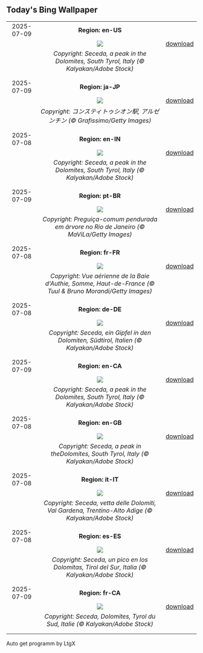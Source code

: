 ## Today's Bing Wallpaper
|      |      |      |
| :----: | :----: | :----: |
|2025-07-09|**Region: en-US**||
||![](https://www.bing.com/th?id=OHR.SecedaPeak_EN-US0983713623_UHD.jpg&pid=hp&w=1152&h=648&rs=1&c=4)| [download](https://www.bing.com/th?id=OHR.SecedaPeak_EN-US0983713623_UHD.jpg)|
||*Copyright: Seceda, a peak in the Dolomites, South Tyrol, Italy (© Kalyakan/Adobe Stock)*
||
|||
|2025-07-09|**Region: ja-JP**||
||![](https://www.bing.com/th?id=OHR.ConstitucionStation_JA-JP9081110784_UHD.jpg&pid=hp&w=1152&h=648&rs=1&c=4)| [download](https://www.bing.com/th?id=OHR.ConstitucionStation_JA-JP9081110784_UHD.jpg)|
||*Copyright: コンスティトゥシオン駅, アルゼンチン (© Grafissimo/Getty Images)*
||
|||
|2025-07-08|**Region: en-IN**||
||![](https://www.bing.com/th?id=OHR.SecedaPeak_EN-IN1378289926_UHD.jpg&pid=hp&w=1152&h=648&rs=1&c=4)| [download](https://www.bing.com/th?id=OHR.SecedaPeak_EN-IN1378289926_UHD.jpg)|
||*Copyright: Seceda, a peak in the Dolomites, South Tyrol, Italy (© Kalyakan/Adobe Stock)*
||
|||
|2025-07-09|**Region: pt-BR**||
||![](https://www.bing.com/th?id=OHR.NationalScienceDay_PT-BR3314898058_UHD.jpg&pid=hp&w=1152&h=648&rs=1&c=4)| [download](https://www.bing.com/th?id=OHR.NationalScienceDay_PT-BR3314898058_UHD.jpg)|
||*Copyright: Preguiça-comum pendurada em árvore no Rio de Janeiro (© MaViLa/Getty Images)*
||
|||
|2025-07-08|**Region: fr-FR**||
||![](https://www.bing.com/th?id=OHR.BaieSomme_FR-FR5529600506_UHD.jpg&pid=hp&w=1152&h=648&rs=1&c=4)| [download](https://www.bing.com/th?id=OHR.BaieSomme_FR-FR5529600506_UHD.jpg)|
||*Copyright: Vue aérienne de la Baie d'Authie, Somme, Haut-de-France (© Tuul & Bruno Morandi/Getty Images)*
||
|||
|2025-07-08|**Region: de-DE**||
||![](https://www.bing.com/th?id=OHR.SecedaPeak_DE-DE7304303596_UHD.jpg&pid=hp&w=1152&h=648&rs=1&c=4)| [download](https://www.bing.com/th?id=OHR.SecedaPeak_DE-DE7304303596_UHD.jpg)|
||*Copyright: Seceda, ein Gipfel in den Dolomiten, Südtirol, Italien (© Kalyakan/Adobe Stock)*
||
|||
|2025-07-09|**Region: en-CA**||
||![](https://www.bing.com/th?id=OHR.SecedaPeak_EN-CA3724854798_UHD.jpg&pid=hp&w=1152&h=648&rs=1&c=4)| [download](https://www.bing.com/th?id=OHR.SecedaPeak_EN-CA3724854798_UHD.jpg)|
||*Copyright: Seceda, a peak in the Dolomites, South Tyrol, Italy (© Kalyakan/Adobe Stock)*
||
|||
|2025-07-08|**Region: en-GB**||
||![](https://www.bing.com/th?id=OHR.SecedaPeak_EN-GB3566713834_UHD.jpg&pid=hp&w=1152&h=648&rs=1&c=4)| [download](https://www.bing.com/th?id=OHR.SecedaPeak_EN-GB3566713834_UHD.jpg)|
||*Copyright: Seceda, a peak in theDolomites, South Tyrol, Italy (© Kalyakan/Adobe Stock)*
||
|||
|2025-07-08|**Region: it-IT**||
||![](https://www.bing.com/th?id=OHR.SecedaPeak_IT-IT2850226603_UHD.jpg&pid=hp&w=1152&h=648&rs=1&c=4)| [download](https://www.bing.com/th?id=OHR.SecedaPeak_IT-IT2850226603_UHD.jpg)|
||*Copyright: Seceda, vetta delle Dolomiti, Val Gardena, Trentino-Alto Adige (© Kalyakan/Adobe Stock)*
||
|||
|2025-07-08|**Region: es-ES**||
||![](https://www.bing.com/th?id=OHR.SecedaPeak_ES-ES2991611419_UHD.jpg&pid=hp&w=1152&h=648&rs=1&c=4)| [download](https://www.bing.com/th?id=OHR.SecedaPeak_ES-ES2991611419_UHD.jpg)|
||*Copyright: Seceda, un pico en los Dolomitas, Tirol del Sur, Italia (© Kalyakan/Adobe Stock)*
||
|||
|2025-07-09|**Region: fr-CA**||
||![](https://www.bing.com/th?id=OHR.SecedaPeak_FR-CA5229717500_UHD.jpg&pid=hp&w=1152&h=648&rs=1&c=4)| [download](https://www.bing.com/th?id=OHR.SecedaPeak_FR-CA5229717500_UHD.jpg)|
||*Copyright: Seceda, Dolomites, Tyrol du Sud, Italie (© Kalyakan/Adobe Stock)*
||
|||

Auto get programm by LtgX
